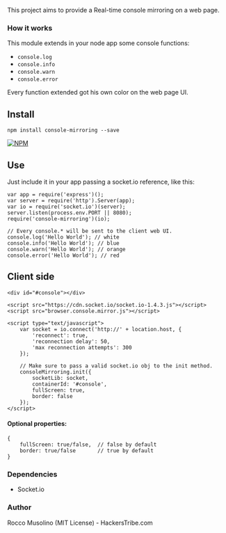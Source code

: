 This project aims to provide a Real-time console mirroring on a web page. 

### How it works

This module extends in your node app some console functions:
- <code>console.log</code>
- <code>console.info</code>
- <code>console.warn</code>
- <code>console.error</code>

Every function extended got his own color on the web page UI.

## Install

    npm install console-mirroring --save

[![NPM](https://nodei.co/npm-dl/console-mirroring.png)](https://nodei.co/npm/console-mirroring/)

## Use

Just include it in your app passing a socket.io reference, like this:

    var app = require('express')();
    var server = require('http').Server(app);
    var io = require('socket.io')(server);
    server.listen(process.env.PORT || 8080);
    require('console-mirroring')(io);

    // Every console.* will be sent to the client web UI.
    console.log('Hello World'); // white
    console.info('Hello World'); // blue
    console.warn('Hello World'); // orange
    console.error('Hello World'); // red


## Client side

    <div id="#console"></div>

    <script src="https://cdn.socket.io/socket.io-1.4.3.js"></script>
	<script src="browser.console.mirror.js"></script>

    <script type="text/javascript">
        var socket = io.connect('http://' + location.host, {
            'reconnect': true,
            'reconnection delay': 50,
            'max reconnection attempts': 300
        });
    
        // Make sure to pass a valid socket.io obj to the init method.
        consoleMirroring.init({
            socketLib: socket,
            containerId: '#console',
            fullScreen: true,
            border: false
        });
    </script>

#### Optional properties:
    
    {
        fullScreen: true/false,  // false by default
        border: true/false       // true by default
    }

### Dependencies

- Socket.io

### Author

Rocco Musolino (MIT License) - HackersTribe.com